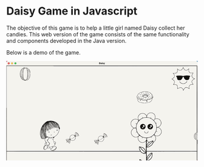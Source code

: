 # Daisy Game in Javascript

The objective of this game is to help a little girl named Daisy collect her candies. This web version of the game consists of the same functionality and components developed in the Java version.


Below is a demo of the game.


![](daisydemo.gif)
